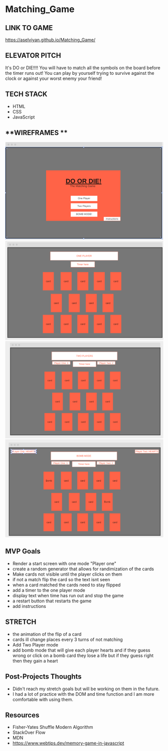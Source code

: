 # Matching_Game

## **LINK TO GAME**

https://aselviyan.github.io/Matching_Game/

## **ELEVATOR PITCH**

It's DO or DIE!!!! You will have to match all the symbols on the board before the timer runs out! You can play by yourself trying to survive against the clock or against your worst enemy your friend!

## **TECH STACK**

- HTML
- CSS
- JavaScript

## **WIREFRAMES **

![Front Page](./img/Front%20Screen.PNG)
![PlayerOne](./img/one%20player.PNG)
![PlayerTwo](./img/two%20players.PNG)
![BOMB MODE](./img/BOMB%20MODE.PNG)

## **MVP Goals**

- Render a start screen with one mode "Player one"
- create a random generator that allows for randimization of the cards
- Make cards not visible until the player clicks on them
- if not a match flip the card so the text isnt seen
- when a card matched the cards need to stay flipped
- add a timer to the one player mode
- display text when time has run out and stop the game
- a restart button that restarts the game
- add instructions

## **STRETCH**

- the animation of the flip of a card
- cards ill change places every 3 turns of not matching
- Add Two Player mode
- add bomb mode that will give each player hearts and if they guess wrong or click on a bomb card they lose a life but if they guess right then they gain a heart

## **Post-Projects Thoughts**

- Didn't reach my stretch goals but will be working on them in the future.
- I had a lot of practice with the DOM and time function and I am more comfortable with using them.

## **Resources**

- Fisher-Yates Shuffle Modern Algorithm
- StackOver Flow
- MDN
- https://www.webtips.dev/memory-game-in-javascript

